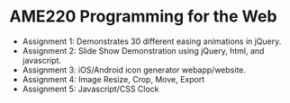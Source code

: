 # AME220 Programming for the Web
- Assignment 1: Demonstrates 30 different easing animations in jQuery.
- Assignment 2: Slide Show Demonstration using jQuery, html, and javascript.
- Assignment 3: iOS/Android icon generator webapp/website.
- Assignment 4: Image Resize, Crop, Move, Export 
- Assignment 5: Javascript/CSS Clock 